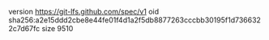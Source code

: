version https://git-lfs.github.com/spec/v1
oid sha256:a2e15ddd2cbe8e44fe01f4d1a2f5db8877263cccbb30195f1d7366322c7d67fc
size 9510
